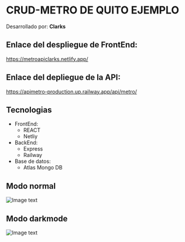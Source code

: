 # CRUD-METRO DE QUITO EJEMPLO
Desarrollado por: **Clarks**

## Enlace del despliegue de FrontEnd: 
https://metroapiclarks.netlify.app/

## Enlace del depliegue de la API: 
https://apimetro-production.up.railway.app/api/metro/

## Tecnologias
* FrontEnd: 
    * REACT
    * Netliy
* BackEnd:
    * Express
    * Railway
* Base de datos:
    * Atlas Mongo DB

## Modo normal

![Image text](https://raw.githubusercontent.com/Byrontosh/plantilla-react-fundamentos/main/src/assets/logo-intro.png)

## Modo darkmode

![Image text](https://raw.githubusercontent.com/Byrontosh/plantilla-react-fundamentos/main/src/assets/logo-dark.png)
